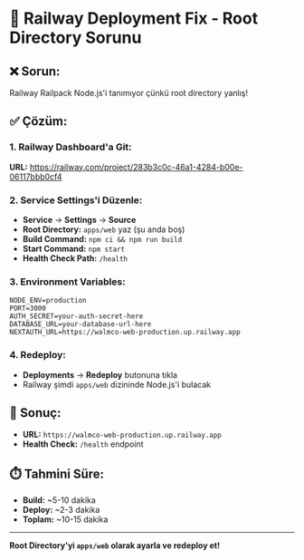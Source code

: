 # 🚀 Railway Deployment Fix - Root Directory Sorunu

## ❌ Sorun:
Railway Railpack Node.js'i tanımıyor çünkü root directory yanlış!

## ✅ Çözüm:

### 1. Railway Dashboard'a Git:
**URL:** https://railway.com/project/283b3c0c-46a1-4284-b00e-06117bbb0cf4

### 2. Service Settings'i Düzenle:
- **Service** → **Settings** → **Source**
- **Root Directory:** `apps/web` yaz (şu anda boş)
- **Build Command:** `npm ci && npm run build`
- **Start Command:** `npm start`
- **Health Check Path:** `/health`

### 3. Environment Variables:
```
NODE_ENV=production
PORT=3000
AUTH_SECRET=your-auth-secret-here
DATABASE_URL=your-database-url-here
NEXTAUTH_URL=https://walmco-web-production.up.railway.app
```

### 4. Redeploy:
- **Deployments** → **Redeploy** butonuna tıkla
- Railway şimdi `apps/web` dizininde Node.js'i bulacak

## 🎯 Sonuç:
- **URL:** `https://walmco-web-production.up.railway.app`
- **Health Check:** `/health` endpoint

## ⏱️ Tahmini Süre:
- **Build:** ~5-10 dakika
- **Deploy:** ~2-3 dakika
- **Toplam:** ~10-15 dakika

---

**Root Directory'yi `apps/web` olarak ayarla ve redeploy et!**
